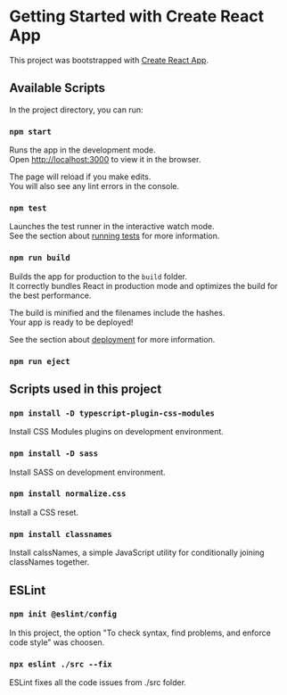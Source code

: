# Getting Started with Create React App

This project was bootstrapped with [Create React App](https://github.com/facebook/create-react-app).

## Available Scripts

In the project directory, you can run:

### `npm start`

Runs the app in the development mode.\
Open [http://localhost:3000](http://localhost:3000) to view it in the browser.

The page will reload if you make edits.\
You will also see any lint errors in the console.

### `npm test`

Launches the test runner in the interactive watch mode.\
See the section about [running tests](https://facebook.github.io/create-react-app/docs/running-tests) for more information.

### `npm run build`

Builds the app for production to the `build` folder.\
It correctly bundles React in production mode and optimizes the build for the best performance.

The build is minified and the filenames include the hashes.\
Your app is ready to be deployed!

See the section about [deployment](https://facebook.github.io/create-react-app/docs/deployment) for more information.

### `npm run eject`

## Scripts used in this project

### `npm install -D typescript-plugin-css-modules`

Install CSS Modules plugins on development environment.

### `npm install -D sass`

Install SASS on development environment.

### `npm install normalize.css`

Install a CSS reset.

### `npm install classnames`

Install calssNames, a simple JavaScript utility for conditionally joining classNames together.

## ESLint

### `npm init @eslint/config`

In this project, the option "To check syntax, find problems, and enforce code style" was choosen.

### `npx eslint ./src --fix`

ESLint fixes all the code issues from ./src folder.
